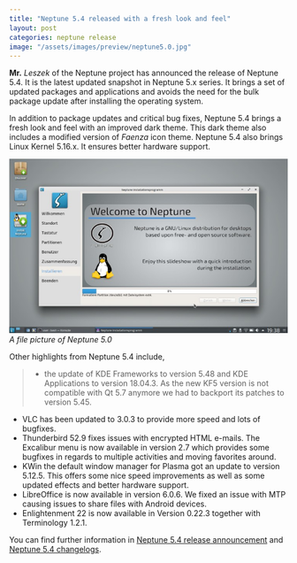 ```yaml
---
title: "Neptune 5.4 released with a fresh look and feel"
layout: post
categories: neptune release
image: "/assets/images/preview/neptune5.0.jpg"
---
```


**Mr.** *Leszek* of the Neptune project has announced the release of Neptune 5.4. It is the latest updated snapshot in Neptune 5.x series. It brings a set of updated packages and applications and avoids the need for the bulk package update after installing the operating system.

In addition to package updates and critical bug fixes, Neptune 5.4 brings a fresh look and feel with an improved dark theme.  This dark theme also includes a modified version of *Faenza* icon theme. Neptune 5.4 also brings Linux Kernel 5.16.x. It ensures better hardware support.

![A file picture of Neptune 5.0](/assets/images/preview/neptune5.0.jpg)
*A file picture of Neptune 5.0*

Other highlights from Neptune 5.4 include,

> - the update of KDE Frameworks to version 5.48  and KDE Applications to version 18.04.3. As the new KF5 version is not compatible with Qt 5.7 anymore we had to backport its patches to version 5.45.
- VLC has been updated to 3.0.3 to provide more speed and lots of bugfixes. 
- Thunderbird 52.9 fixes issues with encrypted HTML e-mails. The Excalibur menu is now available in version 2.7 which provides some bugfixes in regards to multiple activities and moving favorites around.
- KWin the default window manager for Plasma got an update to version 5.12.5.  This offers some nice speed improvements as well as some updated effects and better hardware support. 
- LibreOffice is now available in version 6.0.6. We fixed an issue with MTP causing issues to share files with Android devices.
- Enlightenment 22 is now available in Version 0.22.3 together with Terminology 1.2.1.


You can find further information in [Neptune 5.4 release announcement](https://neptuneos.com/en/news-reader/neptune-5-4-159.html) and [Neptune 5.4 changelogs](https://neptuneos.com/en/changelog.html).